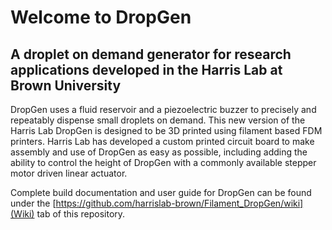 # Welcome to DropGen
## A droplet on demand generator for research applications developed in the Harris Lab at Brown University

DropGen uses a fluid reservoir and a piezoelectric buzzer to precisely and repeatably dispense small droplets on demand. 
This new version of the Harris Lab DropGen is designed to be 3D printed using filament based FDM printers. Harris Lab has developed a custom printed circuit board to make assembly and use of DropGen as easy as possible, including adding the ability to control the height of DropGen with a commonly available stepper motor driven linear actuator. 

Complete build documentation and user guide for DropGen can be found under the [https://github.com/harrislab-brown/Filament_DropGen/wiki](Wiki) tab of this repository.
